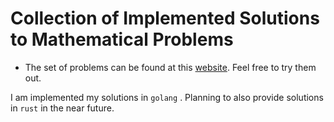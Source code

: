 # Collection of Implemented Solutions to Mathematical Problems

+ The set of problems can be found at this [website](www.cryptopals.com). Feel free to try them out. 

I am implemented my solutions in `golang` . Planning to also provide solutions in `rust` in the near future.